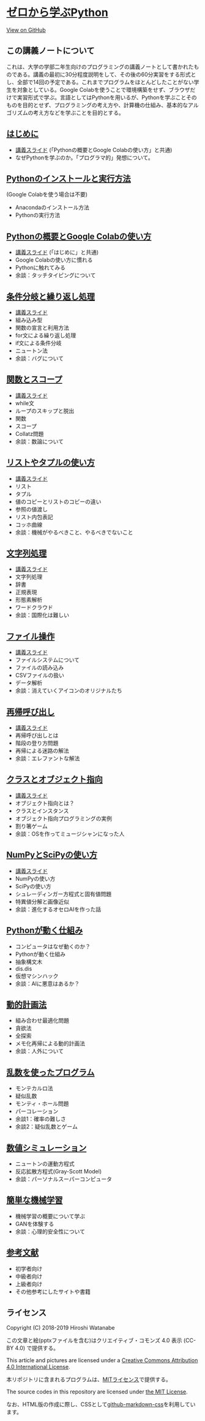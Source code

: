 # [ゼロから学ぶPython](https://kaityo256.github.io/python_zero/)

<a href="https://github.com/kaityo256/python_zero"> <div class="btn-square"><i class="fab fa-github"></i> View on GitHub</div></a>

## この講義ノートについて

これは、大学の学部二年生向けのプログラミングの講義ノートとして書かれたものである。講義の最初に30分程度説明をして、その後の60分実習をする形式とし、全部で14回の予定である。これまでプログラムをほとんどしたことがない学生を対象としている。Google Colabを使うことで環境構築をせず、ブラウザだけで実習形式で学ぶ。言語としてはPythonを用いるが、Pythonを学ぶことそのものを目的とせず、プログラミングの考え方や、計算機の仕組み、基本的なアルゴリズムの考え方などを学ぶことを目的とする。

## [はじめに](introduction/README.md)

* [講義スライド](https://speakerdeck.com/kaityo256/python-01) (「Pythonの概要とGoogle Colabの使い方」と共通)
* なぜPythonを学ぶのか。「プログラマ的」発想について。

## [Pythonのインストールと実行方法](install/README.md)

(Google Colabを使う場合は不要)

* Anacondaのインストール方法
* Pythonの実行方法

## [Pythonの概要とGoogle Colabの使い方](hello/README.md)

* [講義スライド](https://speakerdeck.com/kaityo256/python-01) (「はじめに」と共通)
* Google Colabの使い方に慣れる
* Pythonに触れてみる
* 余談：タッチタイピングについて

## [条件分岐と繰り返し処理](basic/README.md)

* [講義スライド](https://speakerdeck.com/kaityo256/python-02)
* 組み込み型
* 関数の宣言と利用方法
* for文による繰り返し処理
* if文による条件分岐
* ニュートン法
* 余談：バグについて

## [関数とスコープ](scope/README.md)

* [講義スライド](https://speakerdeck.com/kaityo256/python-03)
* while文
* ループのスキップと脱出
* 関数
* スコープ
* Collatz問題
* 余談：数論について

## [リストやタプルの使い方](list/README.md)

* [講義スライド](https://speakerdeck.com/kaityo256/python-04)
* リスト
* タプル
* 値のコピーとリストのコピーの違い
* 参照の値渡し
* リスト内包表記
* コッホ曲線
* 余談：機械がやるべきこと、やるべきでないこと

## [文字列処理](string/README.md)

* [講義スライド](https://speakerdeck.com/kaityo256/python-05)
* 文字列処理
* 辞書
* 正規表現
* 形態素解析
* ワードクラウド
* 余談：国際化は難しい

## [ファイル操作](file/README.md)

* [講義スライド](https://speakerdeck.com/kaityo256/python-06)
* ファイルシステムについて
* ファイルの読み込み
* CSVファイルの扱い
* データ解析
* 余談：消えていくアイコンのオリジナルたち

## [再帰呼び出し](recursion/README.md)

* [講義スライド](https://speakerdeck.com/kaityo256/python-07)
* 再帰呼び出しとは
* 階段の登り方問題
* 再帰による迷路の解法
* 余談：エレファントな解法

## [クラスとオブジェクト指向](class/README.md)

* [講義スライド](https://speakerdeck.com/kaityo256/python-08)
* オブジェクト指向とは？
* クラスとインスタンス
* オブジェクト指向プログラミングの実例
* 割り箸ゲーム
* 余談：OSを作ってミュージシャンになった人

## [NumPyとSciPyの使い方](numpy/README.md)

* [講義スライド](https://speakerdeck.com/kaityo256/python-09)
* NumPyの使い方
* SciPyの使い方
* シュレーディンガー方程式と固有値問題
* 特異値分解と画像近似
* 余談：進化するオセロAIを作った話

## [Pythonが動く仕組み](howtowork/README.md)

* コンピュータはなぜ動くのか？
* Pythonが動く仕組み
* 抽象構文木
* dis.dis
* 仮想マシンハック
* 余談：AIに悪意はあるか？

## [動的計画法](dp/README.md)

* 組み合わせ最適化問題
* 貪欲法
* 全探索
* メモ化再帰による動的計画法
* 余談：人外について

## [乱数を使ったプログラム](random/README.md)

* モンテカルロ法
* 疑似乱数
* モンティ・ホール問題
* パーコレーション
* 余談1：確率の難しさ
* 余談2：疑似乱数とゲーム

## [数値シミュレーション](simulation/README.md)

* ニュートンの運動方程式
* 反応拡散方程式(Gray-Scott Model)
* 余談：パーソナルスーパーコンピュータ

## [簡単な機械学習](gan/README.md)

* 機械学習の概要について学ぶ
* GANを体験する
* 余談：心理的安全性について

## [参考文献](references/README.md)

* 初学者向け
* 中級者向け
* 上級者向け
* その他参考にしたサイトや書籍

## ライセンス

Copyright (C) 2018-2019 Hiroshi Watanabe

この文章と絵(pptxファイルを含む)はクリエイティブ・コモンズ 4.0 表示 (CC-BY 4.0)
で提供する。

This article and pictures are licensed under a [Creative Commons Attribution 4.0 International License](https://creativecommons.org/licenses/by/4.0/).

本リポジトリに含まれるプログラムは、[MITライセンス](https://opensource.org/licenses/MIT)で提供する。

The source codes in this repository are licensed under [the MIT License](https://opensource.org/licenses/MIT).

なお、HTML版の作成に際し、CSSとして[github-markdown-css](https://github.com/sindresorhus/github-markdown-css)を利用しています。
